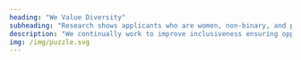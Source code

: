 ```yaml
---
heading: "We Value Diversity"
subheading: "Research shows applicants who are women, non-binary, and people of color, are less likely to apply for roles that don’t precisely fit their list of qualifications. If you see an open position that interests you, please apply! We value employees because of their differences and unique viewpoints. No candidate will likely be a perfect fit for every criteria. Even if your skillset doesn’t match our job description, take a leap, and tell us what you’ll bring to the table."
description: "We continually work to improve inclusiveness ensuring opportunity, career advancement, wage equity, and access are available to everyone, no matter their background. We value diversity in every form and strive to hire the most qualified people. Storj Labs also has a Diversity and Inclusion Council to promote a culture of mutual respect and intersectional equality."
img: /img/puzzle.svg
---
```

